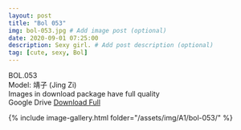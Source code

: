 ```yaml
---
layout: post
title: "Bol 053"
img: bol-053.jpg # Add image post (optional)
date: 2020-09-01 07:25:00
description: Sexy girl. # Add post description (optional)
tag: [cute, sexy, Bol]
---
```

BOL.053  
Model: 靖子 (Jing Zi)                                                      
Images in download package have full quality                    
Google Drive [Download Full](http://gestyy.com/eey2Uv)

{% include image-gallery.html folder="/assets/img/A1/bol-053/" %}
